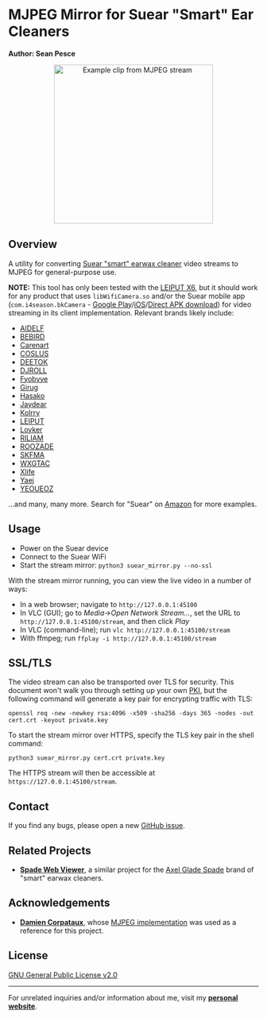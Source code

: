 # MJPEG Mirror for Suear "Smart" Ear Cleaners  
**Author: Sean Pesce**  

<p align="center">
<img align="center" title="Example clip from MJPEG stream" src="https://github.com/SeanPesce/Suear-Web-Viewer/blob/main/image/example.webp?raw=true" alt="Example clip from MJPEG stream" width="320px">
</p>  


## Overview  
A utility for converting [Suear "smart" earwax cleaner](https://play.google.com/store/apps/details?id=com.i4season.bkCamera) video streams to MJPEG for general-purpose use.  

**NOTE:** This tool has only been tested with the [LEIPUT X6](https://www.amazon.com/Ear-Wax-Removal-Remover-Android%EF%BC%88Black%EF%BC%89/dp/B09KZ8TS7L), but it should work for any product that uses `libWifiCamera.so` and/or the Suear mobile app (`com.i4season.bkCamera` - [Google Play](https://play.google.com/store/apps/details?id=com.i4season.bkCamera)/[iOS](https://apps.apple.com/us/app/suear/id1567383367)/[Direct APK download](https://web.archive.org/web/20230117012623/http://120.79.9.129/ypc/apk/Suear_V1.1.086.apk)) for video streaming in its client implementation. Relevant brands likely include:  

 * [AIDELF](https://www.amazon.com/Wireless-Endoscope-Otoscope-Waterproof-Compatible/dp/B09NLVNXQ8)
 * [BEBIRD](https://www.amazon.com/BEBIRD%C2%AE-Removal-Otoscope-Silicone-Compatible/dp/B08M9G18H3)
 * [Carenart](https://www.amazon.com/Removal-Wireless-Cleaning-Compatible-Android/dp/B09FLM4TD7)
 * [COSLUS](https://www.amazon.com/Ear-Wax-Removal-Tool-Camera/dp/B0BGP843CH)
 * [DEETOK](https://www.amazon.com/Removal-Cleaner-Camera-Otoscope-Android/dp/B0BKTMKZKJ)
 * [DJROLL](https://www.amazon.com/DJROLL-Removal-Endoscope-Wireless-Otoscope/dp/B09BC71914)
 * [Fyobyye](https://www.amazon.com/Removal-Cleaner-Camera-Otoscope-Android/dp/B0BLXM7QPT)
 * [Girug](https://www.amazon.com/Removal-Otoscope-Camera-Cleaner-Android/dp/B0BHT3KPMQ)
 * [Hasako](https://www.amazon.com/Removal-Cleaner-Camera-Candles-Android/dp/B0BKG9SNHJ)
 * [Jaydear](https://www.amazon.com/Removal-Earwax-Remover-Cleaner-Otoscope/dp/B0BBZKCZM3)
 * [Kolrry](https://www.amazon.com/Removal-Cleaner-Cleaning-Remover-Smartphones/dp/B0BDRZXH1X)
 * [LEIPUT](https://www.amazon.com/Ear-Wax-Removal-Remover-Android%EF%BC%88Black%EF%BC%89/dp/B09KZ8TS7L)
 * [Loyker](https://www.amazon.com/Removal-Cleaner-Cleaning-Otoscope-Android/dp/B0B9ZSKC99)
 * [RILIAM](https://www.amazon.com/Removal-Cleaner-Otoscope-Waterproof-Android/dp/B09NRGLGNX)
 * [ROOZADE](https://www.amazon.com/ROOZADE-Roozade-Earpick-Set-Black/dp/B0B63TYY79)
 * [SKFMA](https://www.amazon.com/earwax4ws423-Wireless-Otoscope-Endoscope-new34er4r3/dp/B09VBHG5C8)
 * [WXGTAC](https://www.amazon.com/Removal-Cleaner-Compatible-Android-Accessories/dp/B0BLBT3KP8)
 * [Xlife](https://www.amazon.com/Xlife-Removal-Remover-Blackhead-Cleaner/dp/B09QQ6X99W)
 * [Yaej](https://www.amazon.com/Cleaner-Removal-Cleaning-Otoscope-Android/dp/B09R4T1LZ3)
 * [YEOUEOZ](https://www.amazon.com/Removal-Camera-Cleaning-Compatible-Android/dp/B0B8CY2G43)


...and many, many more. Search for "Suear" on [Amazon](https://www.amazon.com/s?k=suear) for more examples.


## Usage  

 * Power on the Suear device  
 * Connect to the Suear WiFi  
 * Start the stream mirror: `python3 suear_mirror.py --no-ssl`  

With the stream mirror running, you can view the live video in a number of ways:  

 * In a web browser; navigate to `http://127.0.0.1:45100`  
 * In VLC (GUI); go to *Media*→*Open Network Stream...*, set the URL to `http://127.0.0.1:45100/stream`, and then click *Play*  
 * In VLC (command-line); run `vlc http://127.0.0.1:45100/stream`  
 * With ffmpeg; run `ffplay -i http://127.0.0.1:45100/stream`  


## SSL/TLS    

The video stream can also be transported over TLS for security. This document won't walk you through setting up your own [PKI](https://myhomelab.gr/linux/2019/12/13/local-ca-setup.html), but the following command will generate a key pair for encrypting traffic with TLS:  

```
openssl req -new -newkey rsa:4096 -x509 -sha256 -days 365 -nodes -out cert.crt -keyout private.key
```

To start the stream mirror over HTTPS, specify the TLS key pair in the shell command:  

```
python3 suear_mirror.py cert.crt private.key
```

The HTTPS stream will then be accessible at `https://127.0.0.1:45100/stream`.  


## Contact  
If you find any bugs, please open a new [GitHub issue](https://github.com/SeanPesce/Suear-Web-Viewer/issues/new).  


## Related Projects  
 * **[Spade Web Viewer](https://github.com/SeanPesce/Spade-Web-Viewer)**, a similar project for the [Axel Glade Spade](https://www.axelglade.com/collections/e) brand of "smart" earwax cleaners.  


## Acknowledgements  
 * **[Damien Corpataux](https://github.com/damiencorpataux)**, whose [MJPEG implementation](https://github.com/damiencorpataux/pymjpeg) was used as a reference for this project.   


## License  

[GNU General Public License v2.0](LICENSE)  


---------------------------------------------

For unrelated inquiries and/or information about me, visit my **[personal website](https://SeanPesce.github.io)**.  

